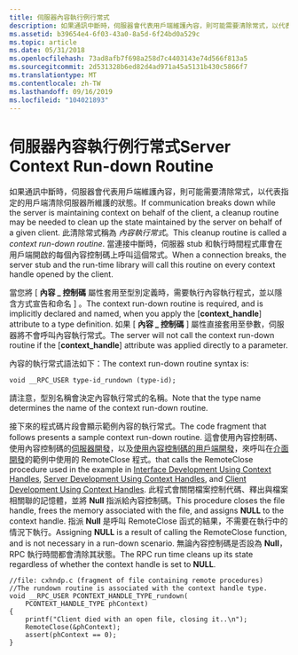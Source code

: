 ```yaml
---
title: 伺服器內容執行例行常式
description: 如果通訊中斷時，伺服器會代表用戶端維護內容，則可能需要清除常式，以代表指定的用戶端清除伺服器所維護的狀態。
ms.assetid: b39654e4-6f03-43a0-8a5d-6f24bd0a529c
ms.topic: article
ms.date: 05/31/2018
ms.openlocfilehash: 73ad8afb7f698a258d7c4403143e74d566f813a5
ms.sourcegitcommit: 2d531328b6ed82d4ad971a45a5131b430c5866f7
ms.translationtype: MT
ms.contentlocale: zh-TW
ms.lasthandoff: 09/16/2019
ms.locfileid: "104021893"
---
```

# <a name="server-context-run-down-routine"></a><span data-ttu-id="4a03b-103">伺服器內容執行例行常式</span><span class="sxs-lookup"><span data-stu-id="4a03b-103">Server Context Run-down Routine</span></span>

<span data-ttu-id="4a03b-104">如果通訊中斷時，伺服器會代表用戶端維護內容，則可能需要清除常式，以代表指定的用戶端清除伺服器所維護的狀態。</span><span class="sxs-lookup"><span data-stu-id="4a03b-104">If communication breaks down while the server is maintaining context on behalf of the client, a cleanup routine may be needed to clean up the state maintained by the server on behalf of a given client.</span></span> <span data-ttu-id="4a03b-105">此清除常式稱為 *內容執行常式*。</span><span class="sxs-lookup"><span data-stu-id="4a03b-105">This cleanup routine is called a *context run-down routine*.</span></span> <span data-ttu-id="4a03b-106">當連接中斷時，伺服器 stub 和執行時間程式庫會在用戶端開啟的每個內容控制碼上呼叫這個常式。</span><span class="sxs-lookup"><span data-stu-id="4a03b-106">When a connection breaks, the server stub and the run-time library will call this routine on every context handle opened by the client.</span></span>

<span data-ttu-id="4a03b-107">當您將 \[ **內容 \_ 控制碼** 屬性套用至型別定義時，需要執行內容執行程式，並以隱含方式宣告和命名 \] 。</span><span class="sxs-lookup"><span data-stu-id="4a03b-107">The context run-down routine is required, and is implicitly declared and named, when you apply the \[**context\_handle**\] attribute to a type definition.</span></span> <span data-ttu-id="4a03b-108">如果 \[ **內容 \_ 控制碼** \] 屬性直接套用至參數，伺服器將不會呼叫內容執行常式。</span><span class="sxs-lookup"><span data-stu-id="4a03b-108">The server will not call the context run-down routine if the \[**context\_handle**\] attribute was applied directly to a parameter.</span></span>

<span data-ttu-id="4a03b-109">內容的執行常式語法如下：</span><span class="sxs-lookup"><span data-stu-id="4a03b-109">The context run-down routine syntax is:</span></span>

``` syntax
void __RPC_USER type-id_rundown (type-id);
```

<span data-ttu-id="4a03b-110">請注意，型別名稱會決定內容執行常式的名稱。</span><span class="sxs-lookup"><span data-stu-id="4a03b-110">Note that the type name determines the name of the context run-down routine.</span></span>

<span data-ttu-id="4a03b-111">接下來的程式碼片段會顯示範例內容的執行常式。</span><span class="sxs-lookup"><span data-stu-id="4a03b-111">The code fragment that follows presents a sample context run-down routine.</span></span> <span data-ttu-id="4a03b-112">這會使用內容控制碼、使用內容控制碼的[伺服器開發](server-development-using-context-handles.md)，以及[使用內容控制碼的用戶端開發](client-development-using-context-handles.md)，來呼叫在[介面開發](interface-development-using-context-handles.md)的範例中使用的 RemoteClose 程式。</span><span class="sxs-lookup"><span data-stu-id="4a03b-112">that calls the RemoteClose procedure used in the example in [Interface Development Using Context Handles](interface-development-using-context-handles.md), [Server Development Using Context Handles](server-development-using-context-handles.md), and [Client Development Using Context Handles](client-development-using-context-handles.md).</span></span> <span data-ttu-id="4a03b-113">此程式會關閉檔案控制代碼、釋出與檔案相關聯的記憶體，並將 **Null** 指派給內容控制碼。</span><span class="sxs-lookup"><span data-stu-id="4a03b-113">This procedure closes the file handle, frees the memory associated with the file, and assigns **NULL** to the context handle.</span></span> <span data-ttu-id="4a03b-114">指派 **Null** 是呼叫 RemoteClose 函式的結果，不需要在執行中的情況下執行。</span><span class="sxs-lookup"><span data-stu-id="4a03b-114">Assigning **NULL** is a result of calling the RemoteClose function, and is not necessary in a run-down scenario.</span></span> <span data-ttu-id="4a03b-115">無論內容控制碼是否設為 **Null**，RPC 執行時間都會清除其狀態。</span><span class="sxs-lookup"><span data-stu-id="4a03b-115">The RPC run time cleans up its state regardless of whether the context handle is set to **NULL**.</span></span>

``` syntax
//file: cxhndp.c (fragment of file containing remote procedures)
//The rundown routine is associated with the context handle type.  
void __RPC_USER PCONTEXT_HANDLE_TYPE_rundown(
    PCONTEXT_HANDLE_TYPE phContext)
{
    printf("Client died with an open file, closing it..\n");
    RemoteClose(&phContext);
    assert(phContext == 0);
}
```

 

 





